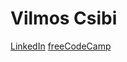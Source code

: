 # Vilmos Csibi

[LinkedIn](https://www.linkedin.com/in/vilmos-csibi/)
[freeCodeCamp](https://www.freecodecamp.org/csibivili)
